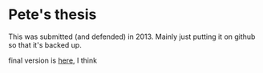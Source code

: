 # Pete's thesis

This was submitted (and defended) in 2013. Mainly just putting it on github so that it's backed up. 

final version is [here](petes_thesis_final.pdf), I think
